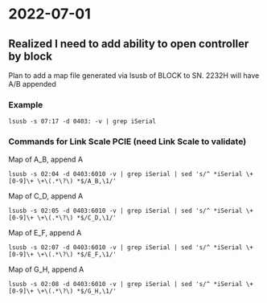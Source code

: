 # 2022-07-01

## Realized I need to add ability to open controller by block

Plan to add a map file generated via lsusb of BLOCK to SN. 2232H will have A/B appended

### Example

`lsusb -s 07:17 -d 0403: -v | grep iSerial`

### Commands for Link Scale PCIE (need Link Scale to validate)

Map of A_B, append A

`lsusb -s 02:04 -d 0403:6010 -v | grep iSerial | sed 's/^ *iSerial \+[0-9]\+ \+\(.*\?\) *$/A_B,\1/'`

Map of C_D, append A

`lsusb -s 02:05 -d 0403:6010 -v | grep iSerial | sed 's/^ *iSerial \+[0-9]\+ \+\(.*\?\) *$/C_D,\1/'`

Map of E_F, append A

`lsusb -s 02:07 -d 0403:6010 -v | grep iSerial | sed 's/^ *iSerial \+[0-9]\+ \+\(.*\?\) *$/E_F,\1/'`

Map of G_H, append A

`lsusb -s 02:08 -d 0403:6010 -v | grep iSerial | sed 's/^ *iSerial \+[0-9]\+ \+\(.*\?\) *$/G_H,\1/'`
